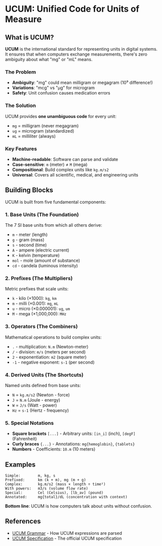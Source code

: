 # UCUM: Unified Code for Units of Measure

## What is UCUM?

**UCUM** is the international standard for representing units in digital systems. It ensures that when computers exchange measurements, there's zero ambiguity about what "mg" or "mL" means.

### The Problem
- **Ambiguity**: "mg" could mean milligram or megagram (10⁹ difference!)
- **Variations**: "mcg" vs "μg" for microgram
- **Safety**: Unit confusion causes medication errors

### The Solution
UCUM provides **one unambiguous code** for every unit:
- `mg` = milligram (never megagram)
- `ug` = microgram (standardized)
- `mL` = milliliter (always)

### Key Features
- **Machine-readable**: Software can parse and validate
- **Case-sensitive**: `m` (meter) ≠ `M` (mega)
- **Compositional**: Build complex units like `kg.m/s2`
- **Universal**: Covers all scientific, medical, and engineering units

## Building Blocks

UCUM is built from five fundamental components:

### 1. Base Units (The Foundation)
The 7 SI base units from which all others derive:
- `m` - meter (length)
- `g` - gram (mass) 
- `s` - second (time)
- `A` - ampere (electric current)
- `K` - kelvin (temperature)
- `mol` - mole (amount of substance)
- `cd` - candela (luminous intensity)

### 2. Prefixes (The Multipliers)
Metric prefixes that scale units:
- `k` - kilo (×1000): `kg`, `km`
- `m` - milli (×0.001): `mg`, `mL`
- `u` - micro (×0.000001): `ug`, `um`
- `M` - mega (×1,000,000): `MHz`

### 3. Operators (The Combiners)
Mathematical operations to build complex units:
- `.` - multiplication: `N.m` (Newton-meter)
- `/` - division: `m/s` (meters per second)
- `2` - exponentiation: `m2` (square meter)
- `-1` - negative exponent: `s-1` (per second)

### 4. Derived Units (The Shortcuts)
Named units defined from base units:
- `N` = `kg.m/s2` (Newton - force)
- `J` = `N.m` (Joule - energy)
- `W` = `J/s` (Watt - power)
- `Hz` = `s-1` (Hertz - frequency)

### 5. Special Notations
- **Square brackets** `[...]` - Arbitrary units: `[in_i]` (inch), `[degF]` (Fahrenheit)
- **Curly braces** `{...}` - Annotations: `mg{hemoglobin}`, `{tablets}`
- **Numbers** - Coefficients: `10.m` (10 meters)

## Examples

```
Simple:        m, kg, s
Prefixed:      km (k + m), mg (m + g)
Complex:       kg.m/s2 (mass × length ÷ time²)
With powers:   m3/s (volume flow rate)
Special:       Cel (Celsius), [lb_av] (pound)
Annotated:     mg{total}/dL (concentration with context)
```

**Bottom line**: UCUM is how computers talk about units without confusion.

## References

- [UCUM Grammar](./ucum-grammar.md) - How UCUM expressions are parsed
- [UCUM Specification](https://ucum.org/ucum) - The official UCUM specification